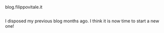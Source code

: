 blog.filippovitale.it
##

I disposed my previous blog months ago. I think it is now time to start a new 
one!